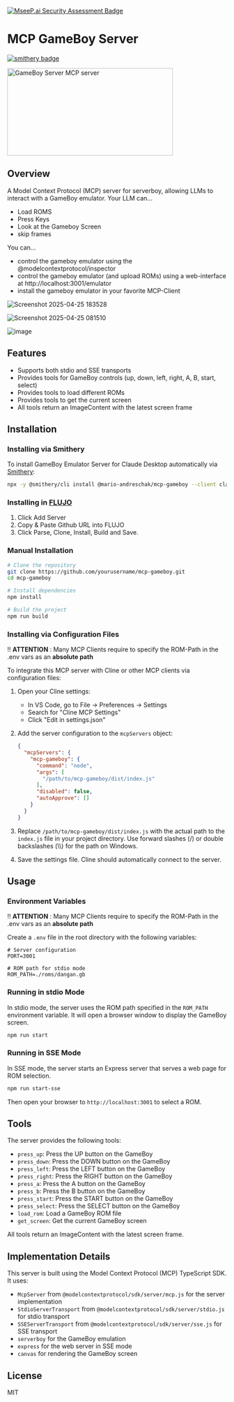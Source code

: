[![MseeP.ai Security Assessment Badge](https://mseep.net/pr/mario-andreschak-mcp-gameboy-badge.png)](https://mseep.ai/app/mario-andreschak-mcp-gameboy)

# MCP GameBoy Server
[![smithery badge](https://smithery.ai/badge/@mario-andreschak/mcp-gameboy)](https://smithery.ai/server/@mario-andreschak/mcp-gameboy)

<a href="https://glama.ai/mcp/servers/@mario-andreschak/mcp-gameboy">
  <img width="380" height="200" src="https://glama.ai/mcp/servers/@mario-andreschak/mcp-gameboy/badge" alt="GameBoy Server MCP server" />
</a>

## Overview
A Model Context Protocol (MCP) server for serverboy, allowing LLMs to interact with a GameBoy emulator.
Your LLM can...
- Load ROMS
- Press Keys
- Look at the Gameboy Screen
- skip frames

You can...
- control the gameboy emulator using the @modelcontextprotocol/inspector
- control the gameboy emulator (and upload ROMs) using a web-interface at http://localhost:3001/emulator
- install the gameboy emulator in your favorite MCP-Client

![Screenshot 2025-04-25 183528](https://github.com/user-attachments/assets/a248ef8a-73bb-4fc7-9c7f-7832cea34498)

![Screenshot 2025-04-25 081510](https://github.com/user-attachments/assets/dd47d7ea-fe93-4162-9da5-8da7d9aab469)

![image](https://github.com/user-attachments/assets/b9565920-b2ae-41d5-8609-59d832a90d44)


## Features

- Supports both stdio and SSE transports
- Provides tools for GameBoy controls (up, down, left, right, A, B, start, select)
- Provides tools to load different ROMs
- Provides tools to get the current screen
- All tools return an ImageContent with the latest screen frame

## Installation

### Installing via Smithery

To install GameBoy Emulator Server for Claude Desktop automatically via [Smithery](https://smithery.ai/server/@mario-andreschak/mcp-gameboy):

```bash
npx -y @smithery/cli install @mario-andreschak/mcp-gameboy --client claude
```

### Installing in [FLUJO](https://github.com/mario-andreschak/FLUJO/)
1. Click Add Server
2. Copy & Paste Github URL into FLUJO
3. Click Parse, Clone, Install, Build and Save.

### Manual Installation

```bash
# Clone the repository
git clone https://github.com/yourusername/mcp-gameboy.git
cd mcp-gameboy

# Install dependencies
npm install

# Build the project
npm run build
```

### Installing via Configuration Files

!! **ATTENTION** : Many MCP Clients require to specify the ROM-Path in the .env vars as an **absolute path**

To integrate this MCP server with Cline or other MCP clients via configuration files:

1. Open your Cline settings:
   - In VS Code, go to File -> Preferences -> Settings
   - Search for "Cline MCP Settings"
   - Click "Edit in settings.json"

2. Add the server configuration to the `mcpServers` object:
   ```json
   {
     "mcpServers": {
       "mcp-gameboy": {
         "command": "node",
         "args": [
           "/path/to/mcp-gameboy/dist/index.js"
         ],
         "disabled": false,
         "autoApprove": []
       }
     }
   }
   ```

3. Replace `/path/to/mcp-gameboy/dist/index.js` with the actual path to the `index.js` file in your project directory. Use forward slashes (/) or double backslashes (\\\\) for the path on Windows.

4. Save the settings file. Cline should automatically connect to the server.


## Usage

### Environment Variables
!! **ATTENTION** : Many MCP Clients require to specify the ROM-Path in the .env vars as an **absolute path**

Create a `.env` file in the root directory with the following variables:

```
# Server configuration
PORT=3001

# ROM path for stdio mode
ROM_PATH=./roms/dangan.gb
```

### Running in stdio Mode

In stdio mode, the server uses the ROM path specified in the `ROM_PATH` environment variable. It will open a browser window to display the GameBoy screen.

```bash
npm run start
```

### Running in SSE Mode

In SSE mode, the server starts an Express server that serves a web page for ROM selection.

```bash
npm run start-sse
```

Then open your browser to `http://localhost:3001` to select a ROM.

## Tools

The server provides the following tools:

- `press_up`: Press the UP button on the GameBoy
- `press_down`: Press the DOWN button on the GameBoy
- `press_left`: Press the LEFT button on the GameBoy
- `press_right`: Press the RIGHT button on the GameBoy
- `press_a`: Press the A button on the GameBoy
- `press_b`: Press the B button on the GameBoy
- `press_start`: Press the START button on the GameBoy
- `press_select`: Press the SELECT button on the GameBoy
- `load_rom`: Load a GameBoy ROM file
- `get_screen`: Get the current GameBoy screen

All tools return an ImageContent with the latest screen frame.

## Implementation Details

This server is built using the Model Context Protocol (MCP) TypeScript SDK. It uses:

- `McpServer` from `@modelcontextprotocol/sdk/server/mcp.js` for the server implementation
- `StdioServerTransport` from `@modelcontextprotocol/sdk/server/stdio.js` for stdio transport
- `SSEServerTransport` from `@modelcontextprotocol/sdk/server/sse.js` for SSE transport
- `serverboy` for the GameBoy emulation
- `express` for the web server in SSE mode
- `canvas` for rendering the GameBoy screen

## License

MIT
